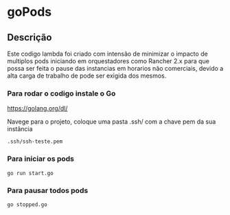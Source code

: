 # goPods

## Descrição

Este codigo lambda foi criado com intensão de minimizar o impacto de multiplos pods iniciando em orquestadores como Rancher 2.x para que possa ser feita o pause das instancias em horarios não comerciais, devido a alta carga de trabalho de pode ser exigida dos mesmos.


### Para rodar o codigo instale o Go
https://golang.org/dl/

Navege para o projeto, coloque uma pasta .ssh/ com a chave pem da sua instância

```
.ssh/ssh-teste.pem
```

### Para iniciar os pods


```
go run start.go
```

### Para pausar todos pods


```
go stopped.go

```


